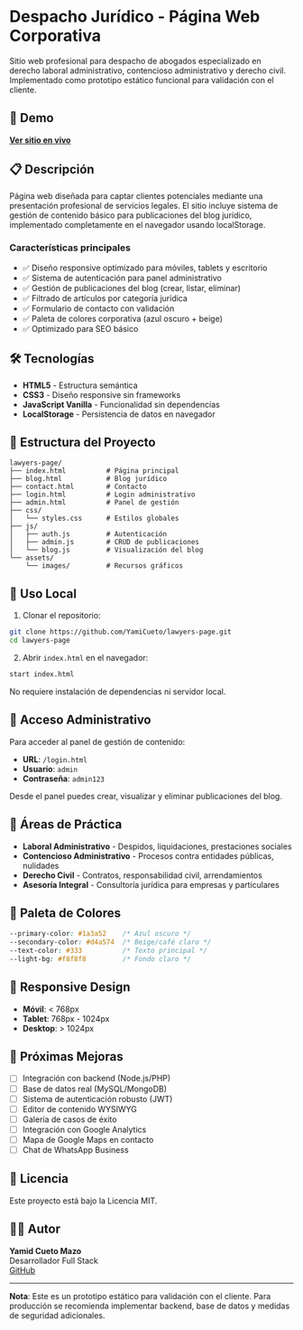 # Despacho Jurídico - Página Web Corporativa

Sitio web profesional para despacho de abogados especializado en derecho laboral administrativo, contencioso administrativo y derecho civil. Implementado como prototipo estático funcional para validación con el cliente.

## 🔗 Demo
**[Ver sitio en vivo](https://yamicueto.github.io/lawyers-page)**

## 📋 Descripción

Página web diseñada para captar clientes potenciales mediante una presentación profesional de servicios legales. El sitio incluye sistema de gestión de contenido básico para publicaciones del blog jurídico, implementado completamente en el navegador usando localStorage.

### Características principales

- ✅ Diseño responsive optimizado para móviles, tablets y escritorio
- ✅ Sistema de autenticación para panel administrativo
- ✅ Gestión de publicaciones del blog (crear, listar, eliminar)
- ✅ Filtrado de artículos por categoría jurídica
- ✅ Formulario de contacto con validación
- ✅ Paleta de colores corporativa (azul oscuro + beige)
- ✅ Optimizado para SEO básico

## 🛠️ Tecnologías

- **HTML5** - Estructura semántica
- **CSS3** - Diseño responsive sin frameworks
- **JavaScript Vanilla** - Funcionalidad sin dependencias
- **LocalStorage** - Persistencia de datos en navegador

## 📁 Estructura del Proyecto

```
lawyers-page/
├── index.html          # Página principal
├── blog.html           # Blog jurídico
├── contact.html        # Contacto
├── login.html          # Login administrativo
├── admin.html          # Panel de gestión
├── css/
│   └── styles.css      # Estilos globales
├── js/
│   ├── auth.js         # Autenticación
│   ├── admin.js        # CRUD de publicaciones
│   └── blog.js         # Visualización del blog
└── assets/
    └── images/         # Recursos gráficos
```

## 🚀 Uso Local

1. Clonar el repositorio:
```bash
git clone https://github.com/YamiCueto/lawyers-page.git
cd lawyers-page
```

2. Abrir `index.html` en el navegador:
```bash
start index.html
```

No requiere instalación de dependencias ni servidor local.

## 🔐 Acceso Administrativo

Para acceder al panel de gestión de contenido:

- **URL**: `/login.html`
- **Usuario**: `admin`
- **Contraseña**: `admin123`

Desde el panel puedes crear, visualizar y eliminar publicaciones del blog.

## 📝 Áreas de Práctica

- **Laboral Administrativo** - Despidos, liquidaciones, prestaciones sociales
- **Contencioso Administrativo** - Procesos contra entidades públicas, nulidades
- **Derecho Civil** - Contratos, responsabilidad civil, arrendamientos
- **Asesoría Integral** - Consultoría jurídica para empresas y particulares

## 🎨 Paleta de Colores

```css
--primary-color: #1a3a52    /* Azul oscuro */
--secondary-color: #d4a574  /* Beige/café claro */
--text-color: #333          /* Texto principal */
--light-bg: #f8f8f8         /* Fondo claro */
```

## 📱 Responsive Design

- **Móvil**: < 768px
- **Tablet**: 768px - 1024px
- **Desktop**: > 1024px

## 🔄 Próximas Mejoras

- [ ] Integración con backend (Node.js/PHP)
- [ ] Base de datos real (MySQL/MongoDB)
- [ ] Sistema de autenticación robusto (JWT)
- [ ] Editor de contenido WYSIWYG
- [ ] Galería de casos de éxito
- [ ] Integración con Google Analytics
- [ ] Mapa de Google Maps en contacto
- [ ] Chat de WhatsApp Business

## 📄 Licencia

Este proyecto está bajo la Licencia MIT.

## 👨‍💻 Autor

**Yamid Cueto Mazo**  
Desarrollador Full Stack  
[GitHub](https://github.com/YamiCueto)

---

**Nota**: Este es un prototipo estático para validación con el cliente. Para producción se recomienda implementar backend, base de datos y medidas de seguridad adicionales.
